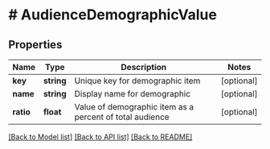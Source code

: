 # # AudienceDemographicValue

## Properties

Name | Type | Description | Notes
------------ | ------------- | ------------- | -------------
**key** | **string** | Unique key for demographic item | [optional]
**name** | **string** | Display name for demographic | [optional]
**ratio** | **float** | Value of demographic item as a percent of total audience | [optional]

[[Back to Model list]](../../README.md#models) [[Back to API list]](../../README.md#endpoints) [[Back to README]](../../README.md)
